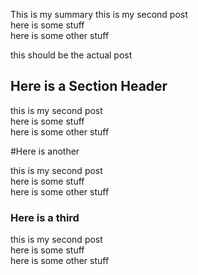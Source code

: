 This is my summary
this is my second post  
here is some stuff  
here is some other stuff

<!--more-->

this should be the actual post

## Here is a Section Header

this is my second post  
here is some stuff  
here is some other stuff

#Here is another 

this is my second post  
here is some stuff  
here is some other stuff
### Here is a third

this is my second post  
here is some stuff  
here is some other stuff